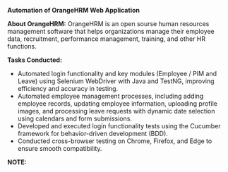 **Automation of OrangeHRM Web Application**

**About OrangeHRM:**  OrangeHRM is an open sourse human resources management software 
that helps organizations manage their employee data, recruitment, performance management, training, and other HR functions.


**Tasks Conducted:**

-	Automated login functionality and key modules (Employee / PIM and Leave) using Selenium WebDriver with Java and TestNG, improving efficiency and accuracy in testing.
-	Automated employee management processes, including adding employee records, updating employee information, uploading profile images, and processing leave requests with
   dynamic date selection using calendars and form submissions.    
-	Developed and executed login functionality tests using the Cucumber framework for behavior-driven development (BDD).
-	Conducted cross-browser testing on Chrome, Firefox, and Edge to ensure smooth compatibility.


**NOTE:**


